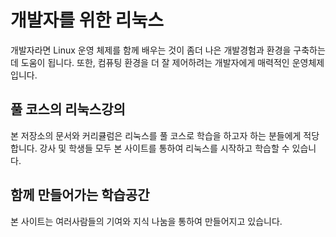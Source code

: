 # 개발자를 위한 리눅스
개발자라면 Linux 운영 체제를 함께 배우는 것이 좀더 나은 개발경험과 환경을 구축하는데 도움이 됩니다. 또한, 컴퓨팅 환경을 더 잘 제어하려는 개발자에게 매력적인 운영체제입니다.

## 풀 코스의 리눅스강의
본 저장소의 문서와 커리큘럼은 리눅스를 풀 코스로 학습을 하고자 하는 분들에게 적당합니다. 강사 및 학생들 모두 본 사이트를 통하여 리눅스를 시작하고 학습할 수 있습니다.

## 함께 만들어가는 학습공간
본 사이트는 여러사람들의 기여와 지식 나눔을 통하여 만들어지고 있습니다.
